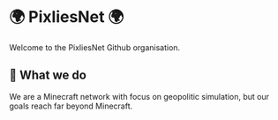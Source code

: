 # 🌍 PixliesNet 🌍
Welcome to the PixliesNet Github organisation.

## 🚀 What we do
We are a Minecraft network with focus on geopolitic simulation, but our goals reach far beyond Minecraft.
